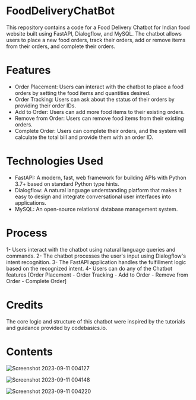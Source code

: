 # FoodDeliveryChatBot
This repository contains a code for a Food Delivery Chatbot for Indian food website built using FastAPI, Dialogflow, and MySQL. The chatbot allows users to place a new food orders, track their orders, add or remove items from their orders, and complete their orders.
# Features
- Order Placement: Users can interact with the chatbot to place a food orders by setting the food items and quantities desired.
- Order Tracking: Users can ask about the status of their orders by providing their order IDs.
- Add to Order: Users can add more food items to their existing orders.
- Remove from Order: Users can remove food items from their existing orders.
- Complete Order: Users can complete their orders, and the system will calculate the total bill and provide them with an order ID.
# Technologies Used
- FastAPI: A modern, fast, web framework for building APIs with Python 3.7+ based on standard Python type hints.
- Dialogflow: A natural language understanding platform that makes it easy to design and integrate conversational user interfaces into applications.
- MySQL: An open-source relational database management system.
# Process
1- Users interact with the chatbot using natural language queries and commands.
2- The chatbot processes the user's input using Dialogflow's intent recognition.
3- The FastAPI application handles the fulfillment logic based on the recognized intent.
4- Users can do any of the Chatbot features [Order Placement - Order Tracking - Add to Order - Remove from Order - Complete Order]
# Credits
The core logic and structure of this chatbot were inspired by the tutorials and guidance provided by codebasics.io.
# Contents

![Screenshot 2023-09-11 004127](https://github.com/MohamedTalal1/FoodDeliveryChatBot/assets/127398447/884952dc-3cfe-4666-b0f2-0401db6fd3dc)

![Screenshot 2023-09-11 004148](https://github.com/MohamedTalal1/FoodDeliveryChatBot/assets/127398447/3adc9466-4ca6-4f41-a181-2c72a11cc17a)

![Screenshot 2023-09-11 004220](https://github.com/MohamedTalal1/FoodDeliveryChatBot/assets/127398447/70f04073-1924-4a3c-b2a9-8618d0811efc)

